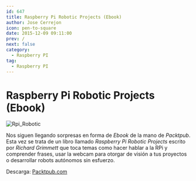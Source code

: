 ```yaml
---
id: 647
title: Raspberry Pi Robotic Projects (Ebook)
author: Jose Cerrejon
icon: pen-to-square
date: 2015-12-09 09:11:00
prev: /
next: false
category:
  - Raspberry PI
tag:
  - Raspberry PI
---
```


# Raspberry Pi Robotic Projects (Ebook)

![Rpi_Robotic](/images/2015/12/rpi_robotic.png)

Nos siguen llegando sorpresas en forma de *Ebook* de la mano de *Packtpub*. Esta vez se trata de un libro llamado *Raspberry Pi Robotic Projects* escrito por *Richard Grimmett* que toca temas como hacer hablar a la RPi y comprender frases, usar la webcam para otorgar de visión a tus proyectos o desarrollar robots autónomos sin esfuerzo.

Descarga: [Packtpub.com](https://www.packtpub.com/packt/offers/free-learning)
